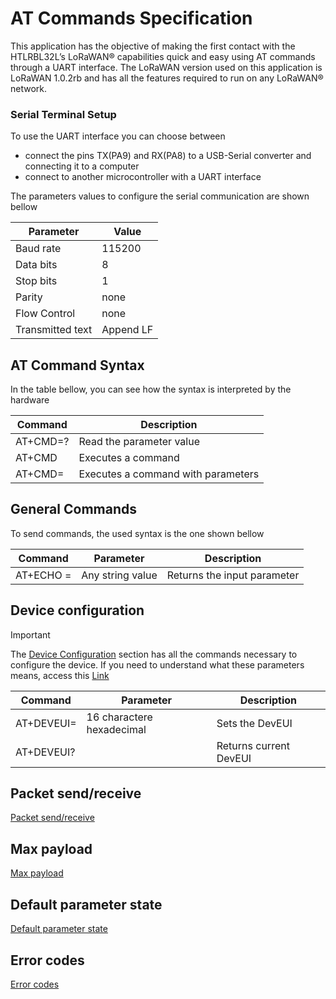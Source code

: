 # AT Commands Specification

This application has the objective of making the first contact with the HTLRBL32L’s LoRaWAN® capabilities quick and easy using AT commands through a UART interface. The LoRaWAN version used on this application is LoRaWAN 1.0.2rb and has all the features required to run on any LoRaWAN® network.

### Serial Terminal Setup

To use the UART interface you can choose between 
- connect the pins TX(PA9) and RX(PA8) to a USB-Serial converter and connecting it to a computer
- connect to another microcontroller with a UART interface

The parameters values to configure the serial communication are shown bellow

| Parameter    | Value      |
| ---------------- | ---------- |
| Baud rate        | 115200     |
| Data bits        | 8          |
| Stop bits        | 1          |
| Parity           |  none      |
| Flow Control     |  none      |
| Transmitted text |  Append LF |

## AT Command Syntax

In the table bellow, you can see how the syntax is interpreted by the hardware

| **Command**         | **Description**                    |
| ------------------- | ---------------------------------- |
| AT+CMD=?            | Read the parameter value           |
| AT+CMD              | Executes a command                 |
| AT+CMD=<parameters> | Executes a command with parameters |

## General Commands

To send commands, the used syntax is the one shown bellow

| **Command**      | **Parameter**    | **Description**             |
| ---------------- | ---------------- | --------------------------- |
| AT+ECHO =<param> | Any string value | Returns the input parameter |


## Device configuration

> [!IMPORTANT]
> The [Device Configuration](Documentation/Device_Configuration.md) section has all the commands necessary to configure the device. If you need to understand what these parameters means, access this [Link](https://www.thethingsindustries.com/docs/devices/abp-vs-otaa/)

| **Command**       | **Parameter**             | **Description**        |
| ----------------- | ------------------------- | ---------------------- |
| AT+DEVEUI=<param> | 16 charactere hexadecimal | Sets the DevEUI        |
| AT+DEVEUI?        |                           | Returns current DevEUI |


## Packet send/receive

[Packet send/receive](Documentation/Packet_send_receive.md)

## Max payload

[Max payload](Documentation/Max_payload.md)

## Default parameter state

[Default parameter state](Documentation/Default_parameter_state.md)

## Error codes

[Error codes](Documentation/Error_codes.md)
